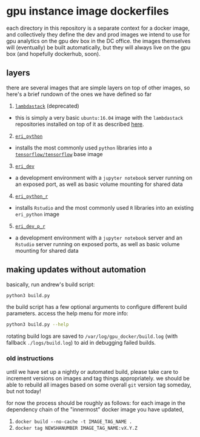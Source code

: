 # gpu instance image dockerfiles

each directory in this repository is a separate context for a docker image, and collectively they define the dev and prod images we intend to use for gpu analytics on the gpu dev box in the DC office. the images themselves will (eventually) be built automatically, but they will always live on the gpu box (and hopefully dockerhub, soon).

## layers

there are several images that are simple layers on top of other images, so here's a brief rundown of the ones we have defined so far

1. [`lambdastack`](https://github.com/ElderResearch/gpu_docker/blob/master/lambdastack/Dockerfile) (deprecated)
 - this is simply a very basic `ubuntu:16.04` image with the `lambdastack` repositories installed on top of it as described [here](https://lambdal.com/lambda-stack-deep-learning-software).
2. [`eri_python`](https://github.com/ElderResearch/gpu_docker/blob/master/eri_python/Dockerfile)
 - installs the most commonly used `python` libraries into a [`tensorflow/tensorflow`](https://hub.docker.com/r/tensorflow/tensorflow) base image
3. [`eri_dev`](https://github.com/ElderResearch/gpu_docker/blob/master/eri_dev/Dockerfile)
 - a development environment with a `jupyter notebook` server running on an exposed port, as well as basic volume mounting for shared data
4. [`eri_python_r`](https://github.com/ElderResearch/gpu_docker/blob/master/eri_python_r/Dockerfile)
 - installs `Rstudio` and the most commonly used `R` libraries into an existing `eri_python` image
5. [`eri_dev_p_r`](https://github.com/ElderResearch/gpu_docker/blob/master/eri_dev_p_r/Dockerfile)
 - a development environment with a `jupyter notebook` server and an `Rstudio` server running on exposed ports, as well as basic volume mounting for shared data

## making updates without automation

basically, run andrew's build script:

```sh
python3 build.py
```

the build script has a few optional arguments to configure different build parameters. access the help menu for more info:

```sh
python3 build.py --help
```

rotating build logs are saved to `/var/log/gpu_docker/build.log` (with fallback `./logs/build.log`) to aid in debugging failed builds.

### old instructions

until we have set up a nightly or automated build, please take care to increment versions on images and tag things appropriately. we should be able to rebuild all images based on some overall `git` version tag someday, but not today!

for now the process should be roughly as follows: for each image in the dependency chain of the "innermost" docker image you have updated,

1. `docker build --no-cache -t IMAGE_TAG_NAME .`
1. `docker tag NEWSHANUMBER IMAGE_TAG_NAME:vX.Y.Z`
